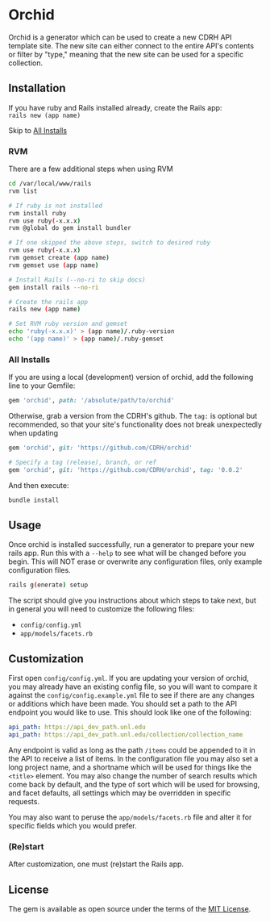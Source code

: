 # Orchid

Orchid is a generator which can be used to create a new CDRH API template site.  The new site can either connect to the entire API's contents or filter by "type," meaning that the new site can be used for a specific collection.

## Installation

If you have ruby and Rails installed already, create the Rails app:<br>
`rails new (app name)`

Skip to [All Installs](#all-installs)

### RVM
There are a few additional steps when using RVM
```bash
cd /var/local/www/rails
rvm list

# If ruby is not installed
rvm install ruby
rvm use ruby(-x.x.x)
rvm @global do gem install bundler

# If one skipped the above steps, switch to desired ruby
rvm use ruby(-x.x.x)
rvm gemset create (app name)
rvm gemset use (app name)

# Install Rails (--no-ri to skip docs)
gem install rails --no-ri

# Create the rails app
rails new (app name)

# Set RVM ruby version and gemset
echo 'ruby(-x.x.x)' > (app name)/.ruby-version
echo '(app name)' > (app name)/.ruby-gemset
```

### All Installs
If you are using a local (development) version of orchid, add the following line to your Gemfile:

```ruby
gem 'orchid', path: '/absolute/path/to/orchid'
```

Otherwise, grab a version from the CDRH's github.  The `tag:` is optional but recommended, so that your site's functionality does not break unexpectedly when updating

```ruby
gem 'orchid', git: 'https://github.com/CDRH/orchid'

# Specify a tag (release), branch, or ref
gem 'orchid', git: 'https://github.com/CDRH/orchid', tag: '0.0.2'
```

And then execute:
```bash
bundle install
```

## Usage

Once orchid is installed successfully, run a generator to prepare your new rails app. Run this with a `--help` to see what will be changed before you begin. This will NOT erase or overwrite any configuration files, only example configuration files.

```bash
rails g(enerate) setup
```

The script should give you instructions about which steps to take next, but in general you will need to customize the following files:

- `config/config.yml`
- `app/models/facets.rb`

## Customization

First open `config/config.yml`.  If you are updating your version of orchid, you may already have an existing config file, so you will want to compare it against the `config/config.example.yml` file to see if there are any changes or additions which have been made.  You should set a path to the API endpoint you would like to use.  This should look like one of the following:

```yaml
api_path: https://api_dev_path.unl.edu
api_path: https://api_dev_path.unl.edu/collection/collection_name
```

Any endpoint is valid as long as the path `/items` could be appended to it in the API to receive a list of items.  In the configuration file you may also set a long project name, and a shortname which will be used for things like the `<title>` element. You may also change the number of search results which come back by default, and the type of sort which will be used for browsing, and facet defaults, all settings which may be overridden in specific requests.

You may also want to peruse the `app/models/facets.rb` file and alter it for specific fields which you would prefer.

### (Re)start
After customization, one must (re)start the Rails app.

## License
The gem is available as open source under the terms of the [MIT License](http://opensource.org/licenses/MIT).
